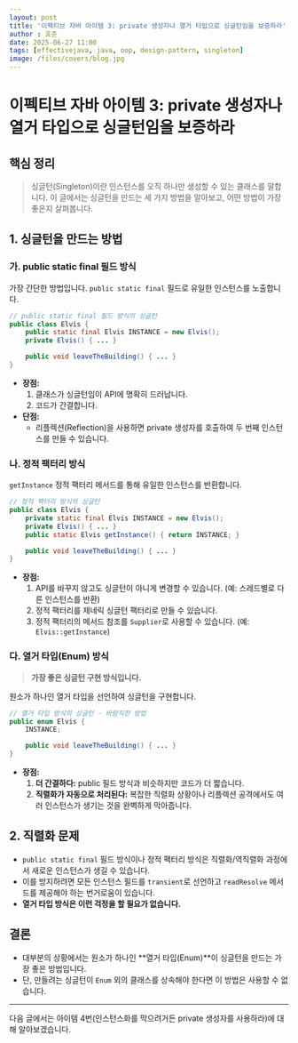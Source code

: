 ```yaml
---
layout: post
title: '이펙티브 자바 아이템 3: private 생성자나 열거 타입으로 싱글턴임을 보증하라'
author : 효준
date: 2025-06-27 11:00
tags: [effectivejava, java, oop, design-pattern, singleton]
image: /files/covers/blog.jpg
---
```


# 이펙티브 자바 아이템 3: private 생성자나 열거 타입으로 싱글턴임을 보증하라

## 핵심 정리
> 싱글턴(Singleton)이란 인스턴스를 오직 하나만 생성할 수 있는 클래스를 말합니다. 이 글에서는 싱글턴을 만드는 세 가지 방법을 알아보고, 어떤 방법이 가장 좋은지 살펴봅니다.

## 1. 싱글턴을 만드는 방법

### 가. public static final 필드 방식

가장 간단한 방법입니다. `public static final` 필드로 유일한 인스턴스를 노출합니다.

```java
// public static final 필드 방식의 싱글턴
public class Elvis {
    public static final Elvis INSTANCE = new Elvis();
    private Elvis() { ... }

    public void leaveTheBuilding() { ... }
}
```

- **장점:**
    1.  클래스가 싱글턴임이 API에 명확히 드러납니다.
    2.  코드가 간결합니다.
- **단점:**
    - 리플렉션(Reflection)을 사용하면 private 생성자를 호출하여 두 번째 인스턴스를 만들 수 있습니다.

### 나. 정적 팩터리 방식

`getInstance` 정적 팩터리 메서드를 통해 유일한 인스턴스를 반환합니다.

```java
// 정적 팩터리 방식의 싱글턴
public class Elvis {
    private static final Elvis INSTANCE = new Elvis();
    private Elvis() { ... }
    public static Elvis getInstance() { return INSTANCE; }

    public void leaveTheBuilding() { ... }
}
```

- **장점:**
    1.  API를 바꾸지 않고도 싱글턴이 아니게 변경할 수 있습니다. (예: 스레드별로 다른 인스턴스를 반환)
    2.  정적 팩터리를 제네릭 싱글턴 팩터리로 만들 수 있습니다.
    3.  정적 팩터리의 메서드 참조를 `Supplier`로 사용할 수 있습니다. (예: `Elvis::getInstance`)

### 다. 열거 타입(Enum) 방식

> **가장 좋은 싱글턴 구현 방식입니다.**

원소가 하나인 열거 타입을 선언하여 싱글턴을 구현합니다.

```java
// 열거 타입 방식의 싱글턴 - 바람직한 방법
public enum Elvis {
    INSTANCE;

    public void leaveTheBuilding() { ... }
}
```

- **장점:**
    1.  **더 간결하다:** public 필드 방식과 비슷하지만 코드가 더 짧습니다.
    2.  **직렬화가 자동으로 처리된다:** 복잡한 직렬화 상황이나 리플렉션 공격에서도 여러 인스턴스가 생기는 것을 완벽하게 막아줍니다.

## 2. 직렬화 문제

- `public static final` 필드 방식이나 정적 팩터리 방식은 직렬화/역직렬화 과정에서 새로운 인스턴스가 생길 수 있습니다.
- 이를 방지하려면 모든 인스턴스 필드를 `transient`로 선언하고 `readResolve` 메서드를 제공해야 하는 번거로움이 있습니다.
- **열거 타입 방식은 이런 걱정을 할 필요가 없습니다.**

## 결론
- 대부분의 상황에서는 원소가 하나인 **열거 타입(Enum)**이 싱글턴을 만드는 가장 좋은 방법입니다.
- 단, 만들려는 싱글턴이 `Enum` 외의 클래스를 상속해야 한다면 이 방법은 사용할 수 없습니다.

---

다음 글에서는 아이템 4번(인스턴스화를 막으려거든 private 생성자를 사용하라)에 대해 알아보겠습니다.
